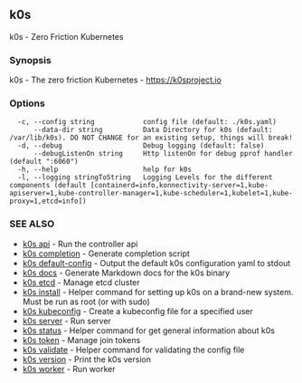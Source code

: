 ## k0s

k0s - Zero Friction Kubernetes

### Synopsis

k0s - The zero friction Kubernetes - https://k0sproject.io

### Options

```
  -c, --config string            config file (default: ./k0s.yaml)
      --data-dir string          Data Directory for k0s (default: /var/lib/k0s). DO NOT CHANGE for an existing setup, things will break!
  -d, --debug                    Debug logging (default: false)
      --debugListenOn string     Http listenOn for debug pprof handler (default ":6060")
  -h, --help                     help for k0s
  -l, --logging stringToString   Logging Levels for the different components (default [containerd=info,konnectivity-server=1,kube-apiserver=1,kube-controller-manager=1,kube-scheduler=1,kubelet=1,kube-proxy=1,etcd=info])
```

### SEE ALSO

* [k0s api](k0s_api.md)	 - Run the controller api
* [k0s completion](k0s_completion.md)	 - Generate completion script
* [k0s default-config](k0s_default-config.md)	 - Output the default k0s configuration yaml to stdout
* [k0s docs](k0s_docs.md)	 - Generate Markdown docs for the k0s binary
* [k0s etcd](k0s_etcd.md)	 - Manage etcd cluster
* [k0s install](k0s_install.md)	 - Helper command for setting up k0s on a brand-new system. Must be run as root (or with sudo)
* [k0s kubeconfig](k0s_kubeconfig.md)	 - Create a kubeconfig file for a specified user
* [k0s server](k0s_server.md)	 - Run server
* [k0s status](k0s_status.md)	 - Helper command for get general information about k0s
* [k0s token](k0s_token.md)	 - Manage join tokens
* [k0s validate](k0s_validate.md)	 - Helper command for validating the config file
* [k0s version](k0s_version.md)	 - Print the k0s version
* [k0s worker](k0s_worker.md)	 - Run worker

